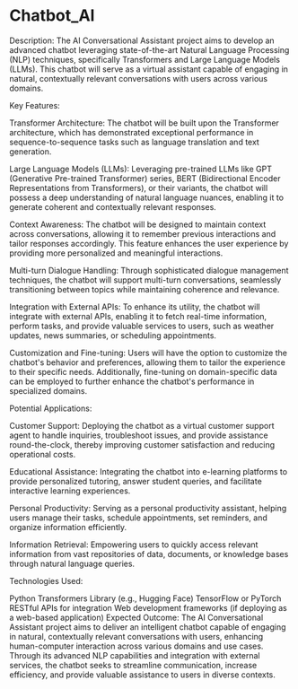 # Chatbot_AI

Description:
The AI Conversational Assistant project aims to develop an advanced chatbot leveraging state-of-the-art Natural Language Processing (NLP) techniques, specifically Transformers and Large Language Models (LLMs). This chatbot will serve as a virtual assistant capable of engaging in natural, contextually relevant conversations with users across various domains.

Key Features:

Transformer Architecture: The chatbot will be built upon the Transformer architecture, which has demonstrated exceptional performance in sequence-to-sequence tasks such as language translation and text generation.

Large Language Models (LLMs): Leveraging pre-trained LLMs like GPT (Generative Pre-trained Transformer) series, BERT (Bidirectional Encoder Representations from Transformers), or their variants, the chatbot will possess a deep understanding of natural language nuances, enabling it to generate coherent and contextually relevant responses.

Context Awareness: The chatbot will be designed to maintain context across conversations, allowing it to remember previous interactions and tailor responses accordingly. This feature enhances the user experience by providing more personalized and meaningful interactions.

Multi-turn Dialogue Handling: Through sophisticated dialogue management techniques, the chatbot will support multi-turn conversations, seamlessly transitioning between topics while maintaining coherence and relevance.

Integration with External APIs: To enhance its utility, the chatbot will integrate with external APIs, enabling it to fetch real-time information, perform tasks, and provide valuable services to users, such as weather updates, news summaries, or scheduling appointments.

Customization and Fine-tuning: Users will have the option to customize the chatbot's behavior and preferences, allowing them to tailor the experience to their specific needs. Additionally, fine-tuning on domain-specific data can be employed to further enhance the chatbot's performance in specialized domains.

Potential Applications:

Customer Support: Deploying the chatbot as a virtual customer support agent to handle inquiries, troubleshoot issues, and provide assistance round-the-clock, thereby improving customer satisfaction and reducing operational costs.

Educational Assistance: Integrating the chatbot into e-learning platforms to provide personalized tutoring, answer student queries, and facilitate interactive learning experiences.

Personal Productivity: Serving as a personal productivity assistant, helping users manage their tasks, schedule appointments, set reminders, and organize information efficiently.

Information Retrieval: Empowering users to quickly access relevant information from vast repositories of data, documents, or knowledge bases through natural language queries.

Technologies Used:

Python
Transformers Library (e.g., Hugging Face)
TensorFlow or PyTorch
RESTful APIs for integration
Web development frameworks (if deploying as a web-based application)
Expected Outcome:
The AI Conversational Assistant project aims to deliver an intelligent chatbot capable of engaging in natural, contextually relevant conversations with users, enhancing human-computer interaction across various domains and use cases. Through its advanced NLP capabilities and integration with external services, the chatbot seeks to streamline communication, increase efficiency, and provide valuable assistance to users in diverse contexts.
